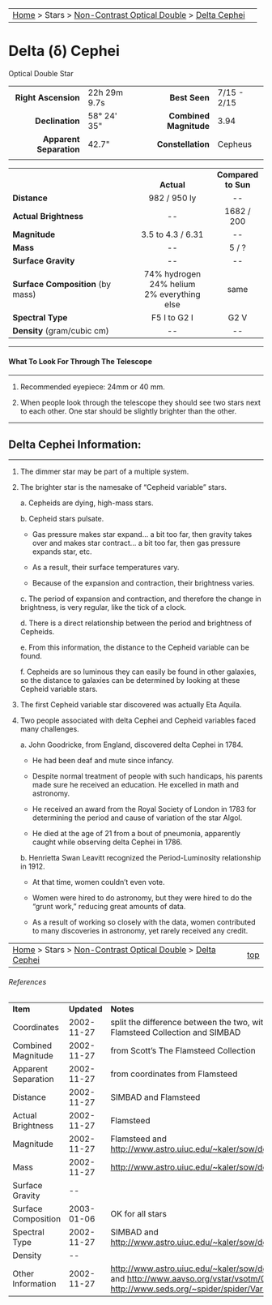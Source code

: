 |    |    |
|:---|---:|
|[Home](/notes/#object-notes) > Stars > [Non-Contrast Optical Double](../!non-contrast-optical-double-star-info) > [Delta Cephei](../delta-cephei)|  |

# Delta (&delta;) Cephei
Optical Double Star

|   |   |   |   |
|--:|:--|--:|:--|
|**Right Ascension**|22h 29m 9.7s|**Best Seen**| 7/15 - 2/15 |
|**Declination**|58&deg; 24' 35"|**Combined Magnitude**| 3.94 |
|**Apparent Separation** | 42.7" |**Constellation**| Cepheus |
|   |   |   |   |


|   |   |   |
|---|:---:|:---:|
|   | <br/>**Actual**| **Compared<br/>to Sun** |
|**Distance** | 982 / 950 ly | -- |
|**Actual Brightness** | -- | 1682 / 200 |
|**Magnitude** | 3.5 to 4.3 / 6.31 | -- |
|**Mass**	             | -- | 5 / ? |
|**Surface Gravity**	 | -- | -- |
|**Surface Composition** (by mass) |74% hydrogen<br/>24% helium<br/>2% everything else| same |
|**Spectral Type**       | F5 I to G2 I | G2 V | 
|**Density** (gram/cubic cm) | -- | -- | 

---
#### What To Look For Through The Telescope
---

1.  Recommended eyepiece: 24mm or 40 mm.

1.  When people look through the telescope they should see two stars next to each other.  One star should be slightly brighter than the other.

---
## Delta Cephei Information:
---

1.  The dimmer star may be part of a multiple system.

1.  The brighter star is the namesake of “Cepheid variable” stars.

    a.  Cepheids are dying, high-mass stars.
 
    b.  Cepheid stars pulsate.

    - Gas pressure makes star expand... a bit too far, then gravity takes over and makes star contract... a bit too far, then gas pressure expands star, etc.

    - As a result, their surface temperatures vary.

    - Because of the expansion and contraction, their brightness varies.

    c.  The period of expansion and contraction, and therefore the change in brightness, is very regular, like the tick of a clock.

    d.  There is a direct relationship between the period and brightness of Cepheids.

    e.  From this information, the distance to the Cepheid variable can be found.

    f.  Cepheids are so luminous they can easily be found in other galaxies, so the distance to galaxies can be determined by looking at these Cepheid variable stars.

1.  The first Cepheid variable star discovered was actually Eta Aquila.  

1.  Two people associated with delta Cephei and Cepheid variables faced many challenges.

    a.  John Goodricke, from England, discovered delta Cephei in 1784.

    -  He had been deaf and mute since infancy.

    -  Despite normal treatment of people with such handicaps, his parents made sure he received an education.  He excelled in math and astronomy.

    -  He received an award from the Royal Society of London in 1783 for determining the period and cause of variation of the star Algol.

    -  He died at the age of 21 from a bout of pneumonia, apparently caught while observing delta Cephei in 1786.

    b.	Henrietta Swan Leavitt recognized the Period-Luminosity relationship in 1912.

    -  At that time, women couldn’t even vote.

    -  Women were hired to do astronomy, but they were hired to do the “grunt work,” reducing great amounts of data.

    -  As a result of working so closely with the data, women contributed to  many discoveries in astronomy, yet rarely received any credit. 

 
|    |    |
|:---|---:|
|[Home](/notes/#object-notes) > Stars > [Non-Contrast Optical Double](../!non-contrast-optical-double-star-info) > [Delta Cephei](../delta-cephei)| [top](#delta-cephei)|

###### References

|   |   |   |
|---|---|---|
|**Item**|**Updated**|**Notes**| 
|Coordinates|2002-11-27|split the difference between the two, with Scott’s The Flamsteed Collection and SIMBAD|
|Combined Magnitude|2002-11-27|from Scott’s The Flamsteed Collection|
|Apparent Separation|2002-11-27|from coordinates from Flamsteed|
|Distance|2002-11-27|SIMBAD and Flamsteed|
|Actual Brightness|2002-11-27|Flamsteed|
|Magnitude|2002-11-27|Flamsteed and <http://www.astro.uiuc.edu/~kaler/sow/deltacep.html>|
|Mass|2002-11-27|<http://www.astro.uiuc.edu/~kaler/sow/deltacep.html>|
|Surface Gravity| -- |   |
|Surface Composition|2003-01-06|OK for all stars|
|Spectral Type|2002-11-27|SIMBAD and <http://www.astro.uiuc.edu/~kaler/sow/deltacep.html>|
|Density| -- |   |
|Other Information|2002-11-27|<http://www.astro.uiuc.edu/~kaler/sow/deltacep.html> and <http://www.aavso.org/vstar/vsotm/0900.stm> and <http://www.seds.org/~spider/spider/Vars/deltaCep.html> |


